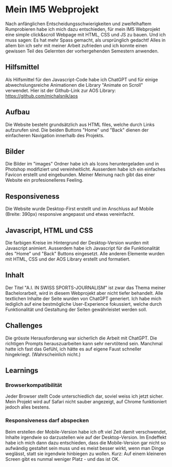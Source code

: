 # Mein IM5 Webprojekt
Nach anfänglichen Entscheidungsschwierigkeiten und zweifelhaftem Rumprobieren habe ich mich dazu entschieden, für mein IM5 Webprojekt eine simple click&scroll Webpage mit HTML, CSS und JS zu bauen. Und ich muss sagen: Es hat mehr Spass gemacht, als ursprünglich gedacht! Alles in allem bin ich sehr mit meiner Arbeit zufrieden und ich konnte einen gewissen Teil des Gelernten der vorhergehenden Semestern anwenden.

## Hilfsmittel

Als Hilfsmittel für den Javascript-Code habe ich ChatGPT und für einige abwechslungsreiche Animationen die Library "Animate on Scroll" verwendet. 
Hier ist der Github-Link zur AOS Library: https://github.com/michalsnik/aos

## Aufbau

Die Website besteht grundsätzlich aus HTML files, welche durch <a> Links aufzurufen sind.
Die beiden Buttons "Home" und "Back" dienen der einfacheren Navigation innerhalb des Projekts.

## Bilder

Die Bilder im "images" Ordner habe ich als Icons heruntergeladen und in Photshop modifiziert und vereinheitlicht.
Ausserdem habe ich ein einfaches Favicon erstellt und eingebunden. Meiner Meinung nach gibt das einer Website ein profesionelleres Feeling.

## Responsiveness 

Die Website wurde Desktop-First erstellt und im Anschluss auf Mobile (Breite: 390px) responsive angepasst und etwas vereinfacht.

## Javascript, HTML und CSS

Die farbigen Kreise im Hintergrund der Desktop-Version wurden mit Javascript animiert. Ausserdem habe ich Javascript für die Funktionalität des "Home" und "Back" Buttons eingesetzt. Alle anderen Elemente wurden mit HTML, CSS und der AOS Library erstellt und formatiert.

## Inhalt

Der Titel "A.I. IN SWISS SPORTS-JOURNALISM" ist zwar das Thema meiner Bachelorarbeit, wird in diesem Webprojekt aber nicht tiefer behandelt. Alle textlichen Inhalte der Seite wurden von ChatGPT generiert. Ich habe mich lediglich auf eine bestmögliche User-Experience fokussiert, welche durch Funktionalität und Gestaltung der Seiten gewährleistet werden soll.

## Challenges

Die grösste Herausforderung war sicherlich die Arbeit mit ChatGPT. Die richtigen Prompts herauszuarbeiten kann sehr nervtötend sein. Manchmal hatte ich fast das Gefühl, ich hätte es auf eigene Faust schneller hingekriegt. (Wahrscheinlich nicht.)

## Learnings

### Browserkompatibilität

Jeder Browser stellt Code unterschiedlich dar, soviel weiss ich jetzt sicher. Mein Projekt wird auf Safari nicht sauber angezeigt, auf Chrome funktioniert jedoch alles bestens.

### Responsiveness darf abspecken

Beim erstellen der Mobile-Version habe ich oft viel Zeit damit verschwendet, Inhalte irgendwie so darzustellen wie auf der Desktop-Version. Im Endeffekt habe ich mich dann dazu entschieden, dass die Mobile-Version gar nicht so aufwändig gestaltet sein muss und es meist besser wirkt, wenn man Dinge weglässt, statt sie irgendwie hinbiegen zu wollen. Kurz: Auf einem kleineren Screen gibt es nunmal weniger Platz - und das ist OK.


